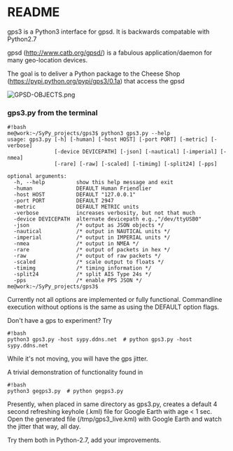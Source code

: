 # README #

gps3 is a Python3 interface for gpsd.  It is backwards compatable with Python2.7

gpsd (http://www.catb.org/gpsd/) is a fabulous application/daemon for many geo-location devices.

The goal is to deliver a Python package to the Cheese Shop (https://pypi.python.org/pypi/gps3/0.1a) that access the gpsd

![GPSD-OBJECTS.png](https://bitbucket.org/repo/nGqxd8/images/3787208142-GPSD-OBJECTS.png)

### gps3.py from the terminal ###
```
#!bash
me@work:~/SyPy_projects/gps3$ python3 gps3.py --help
usage: gps3.py [-h] [-human] [-host HOST] [-port PORT] [-metric] [-verbose]
               [-device DEVICEPATH] [-json] [-nautical] [-imperial] [-nmea]
               [-rare] [-raw] [-scaled] [-timimg] [-split24] [-pps]

optional arguments:
  -h, --help          show this help message and exit
  -human              DEFAULT Human Friendlier
  -host HOST          DEFAULT "127.0.0.1"
  -port PORT          DEFAULT 2947
  -metric             DEFAULT METRIC units
  -verbose            increases verbosity, but not that much
  -device DEVICEPATH  alternate devicepath e.g.,"/dev/ttyUSB0"
  -json               /* output as JSON objects */
  -nautical           /* output in NAUTICAL units */
  -imperial           /* output in IMPERIAL units */
  -nmea               /* output in NMEA */
  -rare               /* output of packets in hex */
  -raw                /* output of raw packets */
  -scaled             /* scale output to floats */
  -timimg             /* timing information */
  -split24            /* split AIS Type 24s */
  -pps                /* enable PPS JSON */
me@work:~/SyPy_projects/gps3$
```
Currently not all options are implemented or fully  functional.
Commandline execution without options is the same as using the DEFAULT option flags.

Don't have a gps to experiment?  Try
```
#!bash
python3 gps3.py -host sypy.ddns.net  # python gps3.py -host sypy.ddns.net
```
While it's not moving, you will have the gps jitter.

A trivial demonstration of functionality found in
```
#!bash
python3 gegps3.py  # python gegps3.py
```
Presently, when placed in same directory as gps3.py, creates a default 4 second refreshing keyhole (.kml) file for Google Earth with age < 1 sec.
Open the generated file (/tmp/gps3_live.kml) with Google Earth and watch the jitter that way, all day.

Try them both in Python-2.7, add your improvements.